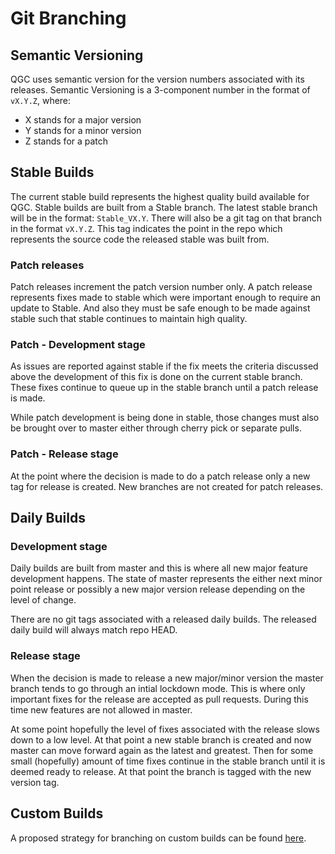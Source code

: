 # Git Branching

## Semantic Versioning
QGC uses semantic version for the version numbers associated with its releases. Semantic Versioning is a 3-component number in the format of ```vX.Y.Z```, where:

* X stands for a major version
* Y stands for a minor version
* Z stands for a patch

## Stable Builds
The current stable build represents the highest quality build available for QGC. Stable builds are built from a Stable branch. The latest stable branch will be in the format: ```Stable_VX.Y```. There will also be a git tag on that branch in the format ```vX.Y.Z```. This tag indicates the point in the repo which represents the source code the released stable was built from.

### Patch releases
Patch releases increment the patch version number only. A patch release represents fixes made to stable which were important enough to require an update to Stable. And also they must be safe enough to be made against stable such that stable continues to maintain high quality.

### Patch - Development stage
As issues are reported against stable if the fix meets the criteria discussed above the development of this fix is done on the current stable branch. These fixes continue to queue up in the stable branch until a patch release is made.

While patch development is being done in stable, those changes must also be brought over to master either through cherry pick or separate pulls.

### Patch - Release stage
At the point where the decision is made to do a patch release only a new tag for release is created. New branches are not created for patch releases.

## Daily Builds

### Development stage
Daily builds are built from master and this is where all new major feature development happens. The state of master represents the either next minor point release or possibly a new major version release depending on the level of change.

There are no git tags associated with a released daily builds. The released daily build will always match repo HEAD.

### Release stage
When the decision is made to release a new major/minor version the master branch tends to go through an intial lockdown mode. This is where only important fixes for the release are accepted as pull requests. During this time new features are not allowed in master.

At some point hopefully the level of fixes associated with the release slows down to a low level. At that point a new stable branch is created and now master can move forward again as the latest and greatest. Then for some small (hopefully) amount of time fixes continue in the stable branch until it is deemed ready to release. At that point the branch is tagged with the new version tag.

## Custom Builds
A proposed strategy for branching on custom builds can be found [here](custom_build/GitBranching.md).
